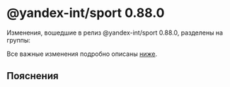# @yandex-int/sport 0.88.0

<!-- ЧЕЛОВЕЧЕСКОЕ ВСТУПЛЕНИЕ -->

Изменения, вошедшие в релиз @yandex-int/sport 0.88.0, разделены на группы:

Все важные изменения подробно описаны [ниже](#Пояснения).

## Пояснения

